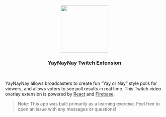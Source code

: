 <br>
<p align="center">
  <img src="https://user-images.githubusercontent.com/15803018/30894228-bd33fed4-a2ff-11e7-8023-bfc5a15854fb.png" width=150 height=150>
  <h3 align="center">YayNayNay Twitch Extension</h3>
</p>
<br>

YayNayNay allows broadcasters to create fun &ldquo;Yay or Nay&rdquo; style polls for viewers, and allows voters to see poll results in real time. This Twitch video overlay extension is powered by [React](https://github.com/facebook/react) and [Firebase](https://firebase.google.com/).

> Note: This app was built primarily as a learning exercise. Feel free to open an issue with any messages or questions!
